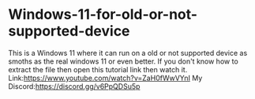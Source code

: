 # Windows-11-for-old-or-not-supported-device
This is a Windows 11 where it can run on a old or not supported device as smoths as the real windows 11 or even better.
If you don't know how to extract the file then open this tutorial link then watch it.
Link:https://www.youtube.com/watch?v=ZaH0fWwVYnI
My Discord:https://discord.gg/v6PpQDSu5p
